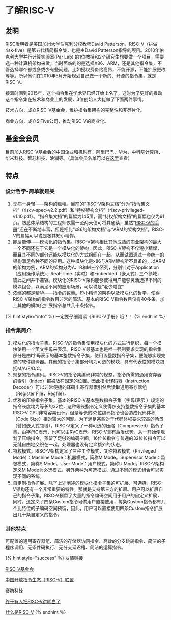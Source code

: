 # 了解RISC-V

## 发明

RISC发明者是美国加州大学伯克利分校教师David Patterson，RISC-V（拼做risk-five）是第五代精简指令集，也是由David Patterson指导的项目。2010年伯克利大学并行计算实验室\(Par Lab\) 的1位教授和2个研究生想要做一个项目，需要选一种计算机架构来做。当时面临的的是选择X86、ARM，还是其他指令集，不管选择哪个都或多或少有些问题，比如授权费价格高昂，不能开源，不能扩展更改等等。所以他们在2010年5月开始规划自己做一个新的、开源的指令集，就是RISC-V。

接着时间到2015年，这个指令集在学术界已经开始出名了，这时为了更好的推动这个指令集在技术和商业上的发展，3位创始人大佬做了下面两件事情。

技术方向，成立RISC-V基金会，维护指令集架构的完整性和非碎片化。

商业方向，成立SiFive公司，推动RISC-V的商业化。

## 基金会会员

目前加入RISC-V基金会的中国企业和机构有：阿里巴巴、华为、中科院计算所、华米科技、智芯科技、浪潮等。（具体会员名单可以在[这里](https://riscv.org/members-at-a-glance/)查看）

## 特点

### 设计哲学-简单就是美

1. 无病一身轻——架构的篇幅。目前的“RISC-V架构文档”分为“指令集文档”（riscv-spec-v2.2.pdf）和“特权架构文档”（riscv-privileged-v1.10.pdf）。“指令集文档”的篇幅为145页，而“特权架构文档”的篇幅也仅为91页。熟悉体系结构的工程师仅需一至两天便可将其通读，虽然“[RISC-V的手册](http://crva.ict.ac.cn/documents/RISC-V-Reader-Chinese-v2p1.pdf)”还在不断地丰富，但是相比“x86的架构文档”与“ARM的架构文档”，RISC-V的篇幅可以说是极其短小精悍。
2. 能屈能伸——模块化的指令集。RISC-V架构相比其他成熟的商业架构的最大一个不同还在于它是一个模块化的架构。因此，RISC-V架构不仅短小精悍，而且其不同的部分还能以模块化的方式组织在一起，从而试图通过一套统一的架构满足各种不同的应用。这种模块化是x86与ARM架构所不具备的。以ARM的架构为例，ARM的架构分为A、R和M三个系列，分别针对于Application（应用操作系统）、Real-Time（实时）和Embedded（嵌入式）三个领域，彼此之间并不兼容。模块化的RISC-V架构能够使得用户能够灵活选择不同的模块组合，以满足不同的应用场景，可以说是“老少咸宜”
3. 浓缩的都是精华——指令的数量。短小精悍的架构以及模块化的哲学，使得RISC-V架构的指令数目非常的简洁。基本的RISC-V指令数目仅有40多条，加上其他的模块化扩展指令总共几十条指令。

{% hint style="info" %}
一定要仔细阅读《RISC-V手册》哦！！
{% endhint %}

### 指令集简介

1. 模块化的指令子集。RISC-V的指令集使用模块化的方式进行组织，每一个模块使用一个英文字母来表示。RISC-V最基本也是唯一强制要求实现的指令集部分是由I字母表示的基本整数指令子集，使用该整数指令子集，便能够实现完整的软件编译器。其他的指令子集部分均为可选的模块，具有代表性的模块包括M/A/F/D/C。
2. 规整的指令编码。RISC-V的指令集编码非常的规整，指令所需的通用寄存器的索引（Index）都被放在固定的位置。因此指令译码器（Instruction Decoder）可以非常便捷的译码出寄存器索引然后读取通用寄存器组（Register File，Regfile）。
3. 优雅的压缩指令子集。基本的RISC-V基本整数指令子集（字母I表示 ）规定的指令长度均为等长的32位，这种等长指令定义使得仅支持整数指令子集的基本RISC-V CPU非常容易设计。但是等长的32位编码指令也会造成代码体积（Code Size）相对较大的问题。为了满足某些对于代码体积要求较高的场景（譬如嵌入式领域），RISC-V定义了一种可选的压缩（Compressed）指令子集，由字母C表示，也可以由RVC表示。RISC-V具有后发优势，从一开始便规划了压缩指令，预留了足够的编码空间，16位长指令与普通的32位长指令可以无缝自由地交织在一起，处理器也没有定义额外的状态。
4. 特权模式。RISC-V架构定义了三种工作模式，又称特权模式（Privileged Mode）：Machine Mode：机器模式，简称M Mode。Supervisor Mode：监督模式，简称S Mode。User Mode：用户模式，简称U Mode。RISC-V架构定义M Mode为必选模式，另外两种为可选模式。通过不同的模式组合可以实现不同的系统。
5. 自定制指令扩展。除了上述阐述的模块化指令子集的可扩展、可选择，RISC-V架构还有一个非常重要的特性，那就是支持第三方的扩展。用户可以扩展自己的指令子集，RISC-V预留了大量的指令编码空间用于用户的自定义扩展，同时，还定义了四条Custom指令可供用户直接使用，每条Custom指令都有几个比特位的子编码空间预留，因此，用户可以直接使用四条Custom指令扩展出几十条自定义的指令。

### 其他特点

可配置的通用寄存器组、简洁的存储器访问指令、高效的分支跳转指令、简洁的子程序调用、无条件码执行、无分支延迟槽、简洁的运算指令。

{% hint style="success" %}
友情链接

[RISC-V基金会](https://riscv.org/)

[中国开放指令生态（RISC-V）联盟](http://crva.ict.ac.cn/) 

[赛昉科技](https://www.starfivetech.com/)

[终于有人把RISC-V讲明白了](http://m.elecfans.com/article/653167.html)

[什么是RISC-V](https://zhuanlan.zhihu.com/p/49176102)
{% endhint %}

